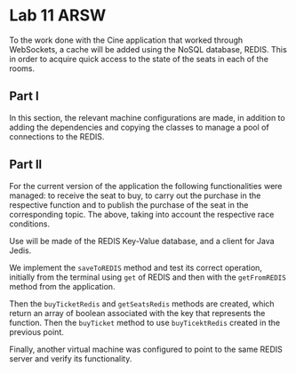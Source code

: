 
# Lab 11 ARSW

To the work done with the Cine application that worked through WebSockets, a cache will be added using the NoSQL database, REDIS. This in order to acquire quick access to the state of the seats in each of the rooms.

## Part l
In this section, the relevant machine configurations are made, in addition to adding the dependencies and copying the classes to manage a pool of connections to the REDIS.

## Part ll

For the current version of the application the following functionalities were managed: to receive the seat to buy, to carry out the purchase in the respective function and to publish the purchase of the seat in the corresponding topic. The above, taking into account the respective race conditions.

Use will be made of the REDIS Key-Value database, and a client for Java Jedis.

We implement the `saveToREDIS` method and test its correct operation, initially from the terminal using `get` of REDIS and then with the `getFromREDIS` method from the application.

Then the `buyTicketRedis` and `getSeatsRedis` methods are created, which return an array of boolean associated with the key that represents the function. Then the `buyTicket` method to use `buyTicektRedis` created in the previous point.

Finally, another virtual machine was configured to point to the same REDIS server and verify its functionality.

